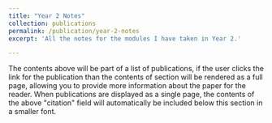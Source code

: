 ```yaml
---
title: "Year 2 Notes"
collection: publications
permalink: /publication/year-2-notes
excerpt: 'All the notes for the modules I have taken in Year 2.'

---
```


The contents above will be part of a list of publications, if the user clicks the link for the publication than the contents of section will be rendered as a full page, allowing you to provide more information about the paper for the reader. When publications are displayed as a single page, the contents of the above "citation" field will automatically be included below this section in a smaller font.
